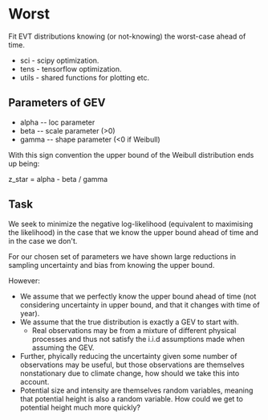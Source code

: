 # Worst

Fit EVT distributions knowing (or not-knowing) the worst-case ahead of time.

- sci - scipy optimization.
- tens - tensorflow optimization.
- utils - shared functions for plotting etc.

## Parameters of GEV

- alpha -- loc parameter
- beta -- scale parameter (>0)
- gamma -- shape parameter (<0 if Weibull)

With this sign convention the upper bound of the Weibull distribution ends up being:

z_star = alpha - beta / gamma

## Task

We seek to minimize the negative log-likelihood (equivalent to maximising the likelihood) in the case that we know the upper bound ahead of time and in the case we don't.

For our chosen set of parameters we have shown large reductions in sampling uncertainty and bias from knowing the upper bound.

However:
 - We assume that we perfectly know the upper bound ahead of time (not considering uncertainty in upper bound, and that it changes with time of year).
 - We assume that the true distribution is exactly a GEV to start with.
    - Real observations may be from a mixture of different physical processes and thus not satisfy the i.i.d assumptions made when assuming the GEV.
- Further, phyically reducing the uncertainty given some number of observations may be useful, but those observations are themselves nonstationary due to climate change, how should we take this into account.
- Potential size and intensity are themselves random variables, meaning that potential height is also a random variable. How could we get to potential height much more quickly?
